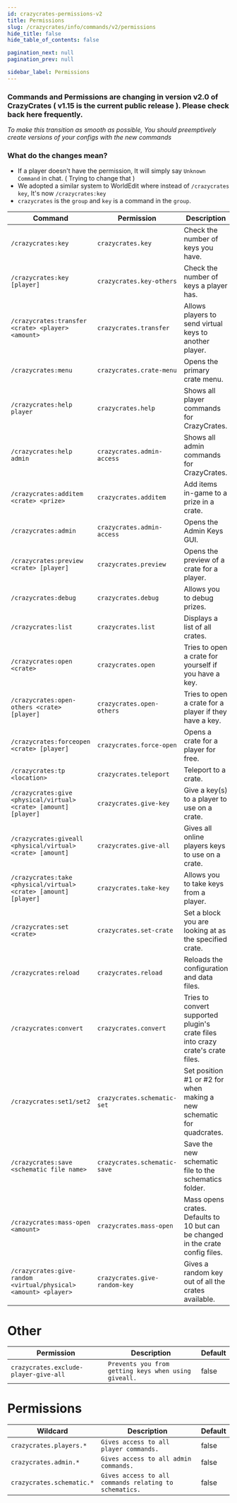 ```yaml
---
id: crazycrates-permissions-v2
title: Permissions
slug: /crazycrates/info/commands/v2/permissions
hide_title: false
hide_table_of_contents: false

pagination_next: null
pagination_prev: null

sidebar_label: Permissions
---
```

### Commands and Permissions are changing in version v2.0 of CrazyCrates ( v1.15 is the current public release ). Please check back here frequently.
*To make this transition as smooth as possible, You should preemptively create versions of your configs with the new commands*

### What do the changes mean?
* If a player doesn't have the permission, It will simply say `Unknown Command` in chat. ( Trying to change that )
* We adopted a similar system to WorldEdit where instead of `/crazycrates key`, It's now `/crazycrates:key`
 * `crazycrates` is the `group` and `key` is a command in the `group`.

Command|Permission|Description|Default
---|---|---|---
`/crazycrates:key`|`crazycrates.key`|Check the number of keys you have.|true
`/crazycrates:key [player]`|`crazycrates.key-others`|Check the number of keys a player has.|true
`/crazycrates:transfer <crate> <player> <amount>`|`crazycrates.transfer`|Allows players to send virtual keys to another player.|false
`/crazycrates:menu`|`crazycrates.crate-menu`|Opens the primary crate menu.|true
`/crazycrates:help player`|`crazycrates.help`|Shows all player commands for CrazyCrates.|true
`/crazycrates:help admin`|`crazycrates.admin-access`|Shows all admin commands for CrazyCrates.|false
`/crazycrates:additem <crate> <prize>`|`crazycrates.additem`|Add items in-game to a prize in a crate.|false
`/crazycrates:admin`|`crazycrates.admin-access`|Opens the Admin Keys GUI.|false
`/crazycrates:preview <crate> [player]`|`crazycrates.preview`|Opens the preview of a crate for a player.|false
`/crazycrates:debug`|`crazycrates.debug`|Allows you to debug prizes.|false
`/crazycrates:list`|`crazycrates.list`|Displays a list of all crates.|false
`/crazycrates:open <crate>`|`crazycrates.open`|Tries to open a crate for yourself if you have a key.|false
`/crazycrates:open-others <crate> [player]`|`crazycrates.open-others`|Tries to open a crate for a player if they have a key.|false
`/crazycrates:forceopen <crate> [player]`|`crazycrates.force-open`|Opens a crate for a player for free.|false
`/crazycrates:tp <location>`|`crazycrates.teleport`|Teleport to a crate.|false
`/crazycrates:give <physical/virtual> <crate> [amount] [player]`|`crazycrates.give-key`|Give a key(s) to a player to use on a crate.|false
`/crazycrates:giveall <physical/virtual> <crate> [amount]`|`crazycrates.give-all`|Gives all online players keys to use on a crate.|false
`/crazycrates:take <physical/virtual> <crate> [amount] [player]`|`crazycrates.take-key`|Allows you to take keys from a player.|false
`/crazycrates:set <crate>`|`crazycrates.set-crate`|Set a block you are looking at as the specified crate.|false
`/crazycrates:reload`|`crazycrates.reload`|Reloads the configuration and data files.|false
`/crazycrates:convert`|`crazycrates.convert`|Tries to convert supported plugin's crate files into crazy crate's crate files.|false
`/crazycrates:set1/set2`|`crazycrates.schematic-set`|Set position #1 or #2 for when making a new schematic for quadcrates.|false
`/crazycrates:save <schematic file name>`|`crazycrates.schematic-save`|Save the new schematic file to the schematics folder.|false
`/crazycrates:mass-open <amount>`|`crazycrates.mass-open`|Mass opens crates. Defaults to 10 but can be changed in the crate config files.|false
`/crazycrates:give-random <virtual/physical> <amount> <player>`|`crazycrates.give-random-key`|Gives a random key out of all the crates available.|false

# Other
Permission|Description|Default
---|---|---
`crazycrates.exclude-player-give-all`|`Prevents you from getting keys when using giveall.`|false

# Permissions
Wildcard|Description|Default
---|---|---
`crazycrates.players.*`|`Gives access to all player commands.`|false
`crazycrates.admin.*`|`Gives access to all admin commands.`|false
`crazycrates.schematic.*`|`Gives access to all commands relating to schematics.`|false
